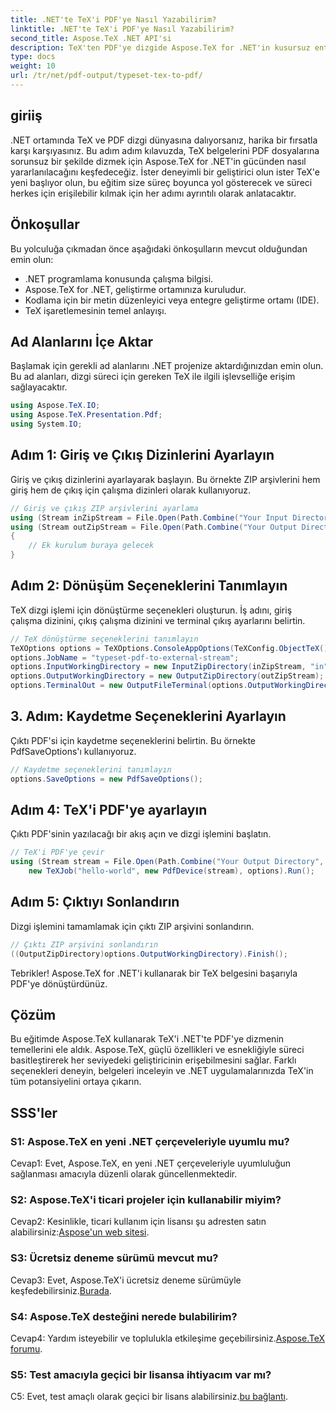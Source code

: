 ```yaml
---
title: .NET'te TeX'i PDF'ye Nasıl Yazabilirim?
linktitle: .NET'te TeX'i PDF'ye Nasıl Yazabilirim?
second_title: Aspose.TeX .NET API'si
description: TeX'ten PDF'ye dizgide Aspose.TeX for .NET'in kusursuz entegrasyonunu keşfedin. Bu kapsamlı eğitime dalın ve .NET geliştirme becerilerinizi geliştirin.
type: docs
weight: 10
url: /tr/net/pdf-output/typeset-tex-to-pdf/
---
```

## giriiş

.NET ortamında TeX ve PDF dizgi dünyasına dalıyorsanız, harika bir fırsatla karşı karşıyasınız. Bu adım adım kılavuzda, TeX belgelerini PDF dosyalarına sorunsuz bir şekilde dizmek için Aspose.TeX for .NET'in gücünden nasıl yararlanılacağını keşfedeceğiz. İster deneyimli bir geliştirici olun ister TeX'e yeni başlıyor olun, bu eğitim size süreç boyunca yol gösterecek ve süreci herkes için erişilebilir kılmak için her adımı ayrıntılı olarak anlatacaktır.

## Önkoşullar

Bu yolculuğa çıkmadan önce aşağıdaki önkoşulların mevcut olduğundan emin olun:

- .NET programlama konusunda çalışma bilgisi.
- Aspose.TeX for .NET, geliştirme ortamınıza kuruludur.
- Kodlama için bir metin düzenleyici veya entegre geliştirme ortamı (IDE).
- TeX işaretlemesinin temel anlayışı.

## Ad Alanlarını İçe Aktar

Başlamak için gerekli ad alanlarını .NET projenize aktardığınızdan emin olun. Bu ad alanları, dizgi süreci için gereken TeX ile ilgili işlevselliğe erişim sağlayacaktır.

```csharp
using Aspose.TeX.IO;
using Aspose.TeX.Presentation.Pdf;
using System.IO;
```

## Adım 1: Giriş ve Çıkış Dizinlerini Ayarlayın

Giriş ve çıkış dizinlerini ayarlayarak başlayın. Bu örnekte ZIP arşivlerini hem giriş hem de çıkış için çalışma dizinleri olarak kullanıyoruz.

```csharp
// Giriş ve çıkış ZIP arşivlerini ayarlama
using (Stream inZipStream = File.Open(Path.Combine("Your Input Directory", "zip-in.zip"), FileMode.Open))
using (Stream outZipStream = File.Open(Path.Combine("Your Output Directory", "typeset-pdf-to-external-stream.zip"), FileMode.Create))
{
    // Ek kurulum buraya gelecek
}
```

## Adım 2: Dönüşüm Seçeneklerini Tanımlayın

TeX dizgi işlemi için dönüştürme seçenekleri oluşturun. İş adını, giriş çalışma dizinini, çıkış çalışma dizinini ve terminal çıkış ayarlarını belirtin.

```csharp
// TeX dönüştürme seçeneklerini tanımlayın
TeXOptions options = TeXOptions.ConsoleAppOptions(TeXConfig.ObjectTeX());
options.JobName = "typeset-pdf-to-external-stream";
options.InputWorkingDirectory = new InputZipDirectory(inZipStream, "in");
options.OutputWorkingDirectory = new OutputZipDirectory(outZipStream);
options.TerminalOut = new OutputFileTerminal(options.OutputWorkingDirectory);
```

## 3. Adım: Kaydetme Seçeneklerini Ayarlayın

Çıktı PDF'si için kaydetme seçeneklerini belirtin. Bu örnekte PdfSaveOptions'ı kullanıyoruz.

```csharp
// Kaydetme seçeneklerini tanımlayın
options.SaveOptions = new PdfSaveOptions();
```

## Adım 4: TeX'i PDF'ye ayarlayın

Çıktı PDF'sinin yazılacağı bir akış açın ve dizgi işlemini başlatın.

```csharp
// TeX'i PDF'ye çevir
using (Stream stream = File.Open(Path.Combine("Your Output Directory", "file-name.pdf"), FileMode.Create))
    new TeXJob("hello-world", new PdfDevice(stream), options).Run();
```

## Adım 5: Çıktıyı Sonlandırın

Dizgi işlemini tamamlamak için çıktı ZIP arşivini sonlandırın.

```csharp
// Çıktı ZIP arşivini sonlandırın
((OutputZipDirectory)options.OutputWorkingDirectory).Finish();
```

Tebrikler! Aspose.TeX for .NET'i kullanarak bir TeX belgesini başarıyla PDF'ye dönüştürdünüz.

## Çözüm

Bu eğitimde Aspose.TeX kullanarak TeX'i .NET'te PDF'ye dizmenin temellerini ele aldık. Aspose.TeX, güçlü özellikleri ve esnekliğiyle süreci basitleştirerek her seviyedeki geliştiricinin erişebilmesini sağlar. Farklı seçenekleri deneyin, belgeleri inceleyin ve .NET uygulamalarınızda TeX'in tüm potansiyelini ortaya çıkarın.

## SSS'ler

### S1: Aspose.TeX en yeni .NET çerçeveleriyle uyumlu mu?

Cevap1: Evet, Aspose.TeX, en yeni .NET çerçeveleriyle uyumluluğun sağlanması amacıyla düzenli olarak güncellenmektedir.

### S2: Aspose.TeX'i ticari projeler için kullanabilir miyim?

 Cevap2: Kesinlikle, ticari kullanım için lisansı şu adresten satın alabilirsiniz:[Aspose'un web sitesi](https://purchase.aspose.com/buy).

### S3: Ücretsiz deneme sürümü mevcut mu?

 Cevap3: Evet, Aspose.TeX'i ücretsiz deneme sürümüyle keşfedebilirsiniz.[Burada](https://releases.aspose.com/).

### S4: Aspose.TeX desteğini nerede bulabilirim?

 Cevap4: Yardım isteyebilir ve toplulukla etkileşime geçebilirsiniz.[Aspose.TeX forumu](https://forum.aspose.com/c/tex/47).

### S5: Test amacıyla geçici bir lisansa ihtiyacım var mı?

 C5: Evet, test amaçlı olarak geçici bir lisans alabilirsiniz.[bu bağlantı](https://purchase.aspose.com/temporary-license/).
